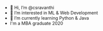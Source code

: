 - 👋 Hi, I’m @csravanthi
- 👀 I’m interested in ML & Web Development
- 🌱 I’m currently learning Python & Java
- I'm a MBA graduate 2020

<!---
csravanthi/csravanthi is a ✨ special ✨ repository because its `README.md` (this file) appears on your GitHub profile.
You can click the Preview link to take a look at your changes.
--->
